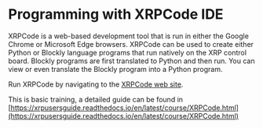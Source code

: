# Programming with XRPCode IDE

XRPCode is a web-based development tool that is run in either the Google Chrome or Microsoft Edge browsers. XRPCode can be used to create either Python or Blockly language programs that run natively on the XRP control board. Blockly programs are first translated to Python and then run. You can view or even translate the Blockly program into a Python program.

Run XRPCode by navigating to the [XRPCode web site](https://xrpcode.wpi.edu/).

This is basic training, a detailed guide can be found in [https://xrpusersguide.readthedocs.io/en/latest/course/XRPCode.html](https://xrpusersguide.readthedocs.io/en/latest/course/XRPCode.html)
